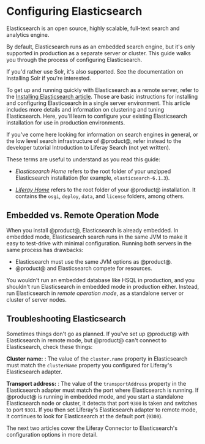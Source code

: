 # Configuring Elasticsearch [](id=configuring-elasticsearch-for-liferay-0)

Elasticsearch is an open source, highly scalable, full-text search and analytics
engine.

By default, Elasticsearch runs as an embedded search engine, but it's only
supported in production as a separate server or cluster. This guide walks you
through the process of configuring Elasticsearch.

If you'd rather use Solr, it's also supported. See the documentation on
Installing Solr if you're interested.

<!-- See [here](/discover/deployment/-/knowledge_base/7-1/using-solr) for information
on installing and configuring Solr. -->

To get up and running quickly with Elasticsearch as a remote server, refer to
the [Installing Elasticsearch article](/discover/deployment/-/knowledge_base/7-1/installing-elasticsearch).
Those are basic instructions for installing and configuring Elasticsearch in
a single server environment. This article includes more details and information
on clustering and tuning Elasticsearch. Here, you'll learn to configure your
existing Elasticsearch installation for use in production environments. 

If you've come here looking for information on search engines in general, or the
low level search infrastructure of @product@, refer instead to the developer
tutorial 
Introduction to Liferay Search (not yet written).

These terms are useful to understand as you read this guide:

-  *Elasticsearch Home* refers to the root folder of your unzipped Elasticsearch
   installation (for example, `elasticsearch-6.1.3`). 

-  [*Liferay Home*](/discover/deployment/-/knowledge_base/7-1/installing-product#liferay-home)
   refers to the root folder of your @product@ installation. It contains the
   `osgi`, `deploy`, `data`, and `license` folders, among others.

## Embedded vs. Remote Operation Mode [](id=embedded-vs-remote-operation-mode)

When you install @product@, Elasticsearch is already embedded. In embedded mode,
Elasticsearch search runs in the same JVM to make it easy to test-drive with
minimal configuration. Running both servers in the same process has drawbacks:

-  Elasticsearch must use the same JVM options as @product@.
-  @product@ and Elasticsearch compete for resources. 

You wouldn't run an embedded database like HSQL in production, and you shouldn't
run Elasticsearch in embedded mode in production either. Instead, run
Elasticsearch in *remote operation mode*, as a standalone server or cluster of
server nodes.

## Troubleshooting Elasticsearch [](id=troubleshooting-elasticsearch)

Sometimes things don't go as planned. If you've set up @product@ with
Elasticsearch in remote mode, but @product@ can't connect to Elasticsearch, check
these things:

**Cluster name:** 
: The value of the `cluster.name` property in Elasticsearch must match the
`clusterName` property you configured for Liferay's Elasticsearch adapter.

**Transport address:** 
: The value of the `transportAddress` property in the Elasticsearch adapter must
match the port where Elasticsearch is running. If @product@ is running in
embedded mode, and you start a standalone Elasticsearch node or cluster, it
detects that port `9300` is taken and switches to port `9301`. If you then set
Liferay's Elasticsearch adapter to remote mode, it continues to look for
Elasticsearch at the default port (`9300`).

The next two articles cover the Liferay Connector to Elasticsearch's
configuration options in more detail.
